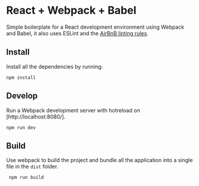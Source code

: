 # React + Webpack + Babel

Simple boilerplate for a React development environment using Webpack and Babel, it also uses ESLint and the [AirBnB linting rules](https://github.com/airbnb/javascript/tree/master/react).

## Install
Install all the dependencies by running:

```
npm install
```

## Develop
Run a Webpack development server with hotreload on [http://localhost:8080/].

```
npm run dev
```

## Build
Use webpack to build the project and bundle all the application into a single file in the `dist` folder.

```
 npm run build
```
